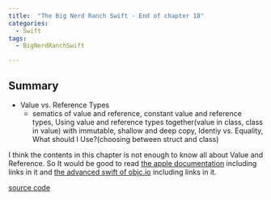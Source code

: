 ```yaml
---
title:  "The Big Nerd Ranch Swift - End of chapter 18"
categories: 
  - Swift
tags:
  - BigNerdRanchSwift

---
```

## Summary
- Value vs. Reference Types
  - sematics of value and reference, constant value and reference types, Using value and reference types together(value in class, class in value) with immutable, shallow and deep copy, Identiy vs. Equality, What should I Use?(choosing between struct and class)

I think the contents in this chapter is not enough to know all about Value and Reference. So It would be good to read [the apple documentation](https://docs.swift.org/swift-book/LanguageGuide/ClassesAndStructures.html) including links in it and [the advanced swift of objc.io](https://www.objc.io/books/advanced-swift/) including links in it.

[source code](https://github.com/HaeSeongPark/BNRSwift/blob/master/18ValueVsRef.playground/Contents.swift)